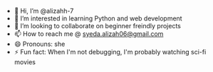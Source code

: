 - 👋 Hi, I’m @alizahh-7
- 👀 I’m interested in learning Python and web development
- 💞️ I’m looking to collaborate on beginner freindly projects
- 📫 How to reach me @ syeda.alizah06@gmail.com
- 😄 Pronouns: she
- ⚡ Fun fact: When I'm not debugging, I'm probably watching sci-fi movies

<!---
alizahh-7/alizahh-7 is a ✨ special ✨ repository because its `README.md` (this file) appears on your GitHub profile.
You can click the Preview link to take a look at your changes.
--->
